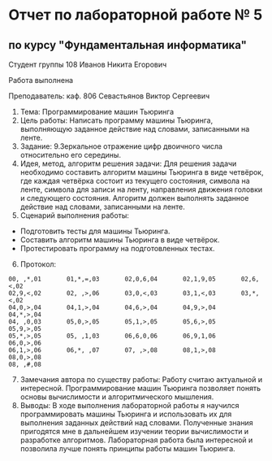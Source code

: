 # Отчет по лабораторной работе № 5
## по курсу "Фундаментальная информатика"

Студент группы 108 Иванов Никита Егорович

Работа выполнена 

Преподаватель: каф. 806 Севастьянов Виктор Сергеевич

1. Тема: Программирование машин Тьюринга
2. Цель работы: Написать программу машины Тьюринга, выполняющую заданное действие над словами, записанными на ленте.
3. Задание: 9.Зеркальное отражение цифр двоичного числа относительно его середины.
4. Идея, метод, алгоритм решения задачи: Для решения задачи необходимо составить алгоритм машины Тьюринга в виде четвёрок, где каждая четвёрка состоит из текущего состояния, символа на ленте, символа для записи на ленту, направления движения головки и следующего состояния. Алгоритм должен выполнять заданное действие над словами, записанными на ленте.
5. Сценарий выполнения работы:
- Подготовить тесты для машины Тьюринга.
- Составить алгоритм машины Тьюринга в виде четвёрок.
- Протестировать программу на подготовленных тестах.
6. Протокол:
```
00, ,*,01       01,*,=,03       02,0,6,04       02,1,9,05       02,6,<,02
02,9,<,02       02, ,>,06       03,0,<,03       03,1,<,03       03,*,<,02
04,0,>,04       04,1,>,04       04,6,>,04       04,9,>,04       04,*,>,04
04, ,0,03       05,0,>,05       05,1,>,05       05,6,>,05       05,9,>,05
05,*,>,05       05, ,1,03       06,6,0,06       06,9,1,06       06,0,>,06
06,1,>,06       06,*, ,07       07, ,>,08       08,1,>,08       08,0,>,08
08, ,#,08
```
7. Замечания автора по существу работы: Работу считаю актуальной и интересной. Программирование машин Тьюринга позволяет понять основы вычислимости и алгоритмического мышления.
8. Выводы: В ходе выполнения лабораторной работы я научился программировать машины Тьюринга и использовать их для выполнения заданных действий над словами. Полученные знания пригодятся мне в дальнейшем изучении теории вычислимости и разработке алгоритмов. Лабораторная работа была интересной и позволила лучше понять принципы работы машин Тьюринга.